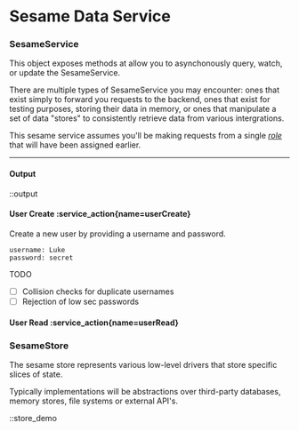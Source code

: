 # Sesame Data Service

### SesameService

This object exposes methods at allow
you to asynchonously query, watch,
or update the SesameService.

There are multiple types of SesameService
you may encounter: ones that exist
simply to forward you requests to the backend,
ones that exist for testing purposes, storing
their data in memory, or ones that manipulate
a set of data "stores" to consistently retrieve
data from various intergrations.

This sesame service assumes you'll be making
requests from a single [*role*](./SesameModels#role) that will have
been assigned earlier.

---

#### Output

::output

#### User Create :service_action{name=userCreate}

Create a new user by providing a username and password.

```
username: Luke
password: secret
```

TODO

 - [ ] Collision checks for duplicate usernames
 - [ ] Rejection of low sec passwords

#### User Read :service_action{name=userRead}

### SesameStore

The sesame store represents various low-level
drivers that store specific slices of state.

Typically implementations will be abstractions
over third-party databases, memory stores,
file systems or external API's.

::store_demo
